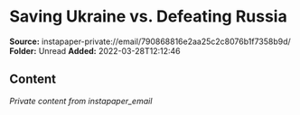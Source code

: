 # Saving Ukraine vs. Defeating Russia

**Source:** instapaper-private://email/790868816e2aa25c2c8076b1f7358b9d/
**Folder:** Unread
**Added:** 2022-03-28T12:12:46




## Content
*Private content from instapaper_email*
